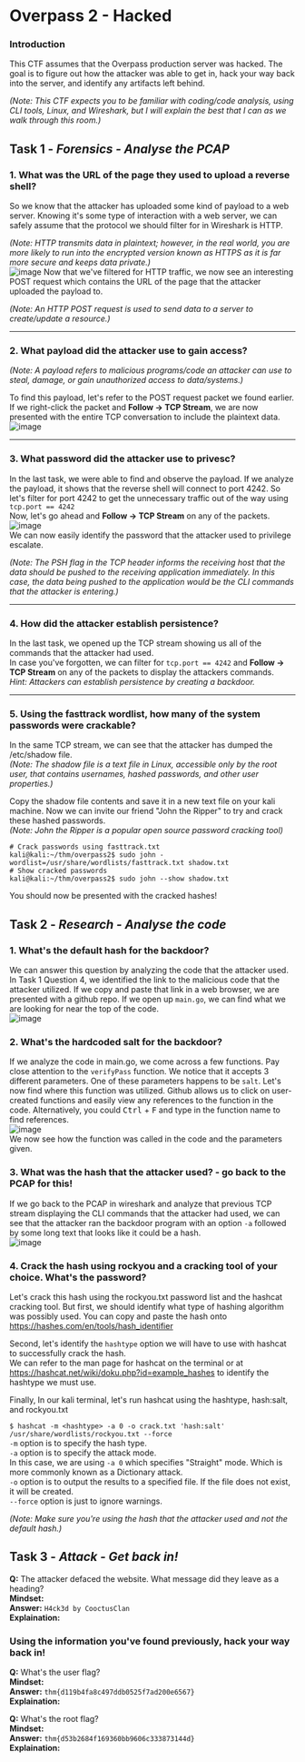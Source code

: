 # Overpass 2 - Hacked

### Introduction

This CTF assumes that the Overpass production server was hacked. The goal is to figure out how the attacker was able to get in, hack your way back into the server, and identify any artifacts left behind. 

*(Note: This CTF expects you to be familiar with coding/code analysis, using CLI tools, Linux, and Wireshark, but I will explain the best that I can as we walk through this room.)* <br>

## Task 1 - *Forensics - Analyse the PCAP*

### 1. What was the URL of the page they used to upload a reverse shell?

So we know that the attacker has uploaded some kind of payload to a web server. Knowing it's some type of interaction with a web server, we can safely assume that the protocol we should filter for in Wireshark is HTTP. <br>

*(Note: HTTP transmits data in plaintext; however, in the real world, you are more likely to run into the encrypted version known as HTTPS as it is far more secure and keeps data private.)* <br>
![image](https://user-images.githubusercontent.com/85798849/222154541-e10bdb04-8dd1-46c6-8779-fb970c6bb297.png)
Now that we've filtered for HTTP traffic, we now see an interesting POST request which contains the URL of the page that the attacker uploaded the payload to. <br>

*(Note: An HTTP POST request is used to send data to a server to create/update a resource.)*

---

### 2. What payload did the attacker use to gain access?
*(Note: A payload refers to malicious programs/code an attacker can use to steal, damage, or gain unauthorized access to data/systems.)* <br>

To find this payload, let's refer to the POST request packet we found earlier. If we right-click the packet and **Follow -> TCP Stream**, we are now presented with the entire TCP conversation to include the plaintext data. <br>
![image](https://user-images.githubusercontent.com/85798849/222185577-96666b95-4be3-4688-9c41-a303e297f837.png)


---

### 3. What password did the attacker use to privesc?

In the last task, we were able to find and observe the payload. If we analyze the payload, it shows that the reverse shell will connect to port 4242. So let's filter for port 4242 to get the unnecessary traffic out of the way using `tcp.port == 4242` <br>
Now, let's go ahead and **Follow -> TCP Stream** on any of the packets. <br>
![image](https://user-images.githubusercontent.com/85798849/222744414-e8ebb640-d184-4e01-b20d-a0641de9983a.png) <br>
We can now easily identify the password that the attacker used to privilege escalate. <br>

*(Note: The PSH flag in the TCP header informs the receiving host that the data should be pushed to the receiving application immediately. In this case, the data being pushed to the application would be the CLI commands that the attacker is entering.)* <br>

---

### 4. How did the attacker establish persistence? 

In the last task, we opened up the TCP stream showing us all of the commands that the attacker had used. <br>
In case you've forgotten, we can filter for `tcp.port == 4242` and **Follow -> TCP Stream** on any of the packets to display the attackers commands. <br>
*Hint: Attackers can establish persistence by creating a backdoor.*

---

### 5. Using the fasttrack wordlist, how many of the system passwords were crackable? 

In the same TCP stream, we can see that the attacker has dumped the /etc/shadow file. <br>
*(Note: The shadow file is a text file in Linux, accessible only by the root user, that contains usernames, hashed passwords, and other user properties.)* <br>

Copy the shadow file contents and save it in a new text file on your kali machine. Now we can invite our friend "John the Ripper" to try and crack these hashed passwords. <br>
*(Note: John the Ripper is a popular open source password cracking tool)*

```console
# Crack passwords using fasttrack.txt
kali@kali:~/thm/overpass2$ sudo john -wordlist=/usr/share/wordlists/fasttrack.txt shadow.txt
# Show cracked passwords
kali@kali:~/thm/overpass2$ sudo john --show shadow.txt
```
You should now be presented with the cracked hashes! 

## Task 2 - *Research - Analyse the code*

### 1. What's the default hash for the backdoor? <br>

We can answer this question by analyzing the code that the attacker used. In Task 1 Question 4, we identified the link to the malicious code that the attacker utilized. If we copy and paste that link in a web browser, we are presented with a github repo. If we open up `main.go`, we can find what we are looking for near the top of the code. <br>
![image](https://user-images.githubusercontent.com/85798849/222906092-b2b2bd2d-a7f4-4b53-8101-52d5dbfaa8e3.png) <br>

### 2. What's the hardcoded salt for the backdoor? <br>

If we analyze the code in main.go, we come across a few functions. Pay close attention to the `verifyPass` function. We notice that it accepts 3 different parameters. One of these parameters happens to be `salt`. Let's now find where this function was utilized. Github allows us to click on user-created functions and easily view any references to the function in the code. Alternatively, you could <kbd>Ctrl</kbd> + <kbd>F</kbd> and type in the function name to find references. <br>
![image](https://user-images.githubusercontent.com/85798849/222906747-b619c7f7-58aa-498e-b586-6ac8d6d99df6.png) <br>
We now see how the function was called in the code and the parameters given.

### 3. What was the hash that the attacker used? - go back to the PCAP for this! <br>

If we go back to the PCAP in wireshark and analyze that previous TCP stream displaying the CLI commands that the attacker had used, we can see that the attacker ran the backdoor program with an option `-a` followed by some long text that looks like it could be a hash. <br>
![image](https://user-images.githubusercontent.com/85798849/222907187-0b7f86af-105c-4b67-886c-91188b142dd9.png) <br>


### 4. Crack the hash using rockyou and a cracking tool of your choice. What's the password? <br>

Let's crack this hash using the rockyou.txt password list and the hashcat cracking tool. But first, we should identify what type of hashing algorithm was possibly used. You can copy and paste the hash onto https://hashes.com/en/tools/hash_identifier <br>

Second, let's identify the `hashtype` option we will have to use with hashcat to successfully crack the hash. <br>
We can refer to the man page for hashcat on the terminal or at https://hashcat.net/wiki/doku.php?id=example_hashes to identify the hashtype we must use. <br>

Finally, In our kali terminal, let's run hashcat using the hashtype, hash:salt, and rockyou.txt <br>

`$ hashcat -m <hashtype> -a 0 -o crack.txt 'hash:salt' /usr/share/wordlists/rockyou.txt --force` <br>
`-m` option is to specify the hash type. <br>
`-a` option is to specify the attack mode. <br>
In this case, we are using `-a 0` which specifies "Straight" mode. Which is more commonly known as a Dictionary attack. <br>
`-o` option is to output the results to a specified file. If the file does not exist, it will be created. <br>
`--force` option is just to ignore warnings. <br>

*(Note: Make sure you're using the hash that the attacker used and not the default hash.)*

## Task 3 - *Attack - Get back in!*

**Q:** The attacker defaced the website. What message did they leave as a heading? \
**Mindset:** \
**Answer:** `H4ck3d by CooctusClan` \
**Explaination:**

### Using the information you've found previously, hack your way back in!

**Q:** What's the user flag? \
**Mindset:** \
**Answer:** `thm{d119b4fa8c497ddb0525f7ad200e6567}` \
**Explaination:**

**Q:** What's the root flag? \
**Mindset:** \
**Answer:** `thm{d53b2684f169360bb9606c333873144d}` \
**Explaination:**

